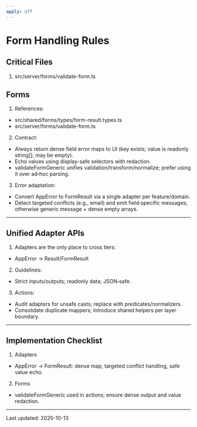 ```yaml
---
apply: off
---
```


# Form Handling Rules

## Critical Files

1. src/server/forms/validate-form.ts

## Forms

1. References:

- src/shared/forms/types/form-result.types.ts
- src/server/forms/validate-form.ts

2. Contract:

- Always return dense field error maps to UI (key exists; value is readonly string[]; may be empty).
- Echo values using display-safe selectors with redaction.
- validateFormGeneric unifies validation/transform/normalize; prefer using it over ad‑hoc parsing.

3. Error adaptation:

- Convert AppError to FormResult via a single adapter per feature/domain.
- Detect targeted conflicts (e.g., email) and emit field‑specific messages; otherwise generic message + dense empty arrays.

---

## Unified Adapter APIs

1. Adapters are the only place to cross tiers:

- AppError → Result/FormResult

2. Guidelines:

- Strict inputs/outputs; readonly data; JSON‑safe.

3. Actions:

- Audit adapters for unsafe casts; replace with predicates/normalizers.
- Consolidate duplicate mappers; introduce shared helpers per layer boundary.

---

## Implementation Checklist

1. Adapters

- AppError → FormResult: dense map, targeted conflict handling, safe value echo.

2. Forms

- validateFormGeneric used in actions; ensure dense output and value redaction.

---

Last updated: 2025-10-13
